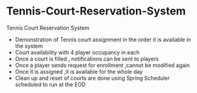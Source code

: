 # Tennis-Court-Reservation-System
Tennis Court Reservation System

- Demonstration of Tennis court assignment in the order it is available in the system
- Court availability with 4 player occupancy in each
- Once a court is filled , notifications can be sent to players
- Once a player sends request for enrollment ,cannot be modified again
- Once it is assigned ,it is available for the whole day
- Clean up and reset of courts are done using Spring Scheduler scheduled to run at the EOD 
